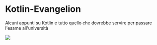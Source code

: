 # Kotlin-Evangelion
Alcuni appunti su Kotlin e tutto quello che dovrebbe servire per passare l'esame all'università

![](https://media3.giphy.com/media/llarwdtFqG63IlqUR1/giphy.gif)
